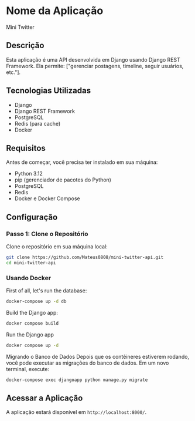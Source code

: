 # Nome da Aplicação
Mini Twitter

## Descrição

Esta aplicação é uma API desenvolvida em Django usando Django REST Framework. Ela permite: ["gerenciar postagens, timeline, seguir usuários, etc."].

## Tecnologias Utilizadas

- Django
- Django REST Framework
- PostgreSQL
- Redis (para cache)
- Docker

## Requisitos

Antes de começar, você precisa ter instalado em sua máquina:

- Python 3.12
- pip (gerenciador de pacotes do Python)
- PostgreSQL
- Redis
- Docker e Docker Compose

## Configuração

### Passo 1: Clone o Repositório

Clone o repositório em sua máquina local:
```bash
git clone https://github.com/Mateus0808/mini-twitter-api.git
cd mini-twitter-api
```


### Usando Docker
First of all, let's run the database:
```bash
docker-compose up -d db
```

Build the Django app:
```bash
docker compose build
```

Run the Django app
```bash 
docker compose up -d
```

Migrando o Banco de Dados
Depois que os contêineres estiverem rodando, você pode executar as migrações do banco de dados. Em um novo terminal, execute:

```bash
docker-compose exec djangoapp python manage.py migrate
```

## Acessar a Aplicação
A aplicação estará disponível em ```http://localhost:8000/```.


